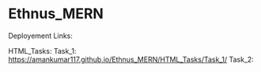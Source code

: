 # Ethnus_MERN

Deployement Links:

HTML_Tasks:
    Task_1: https://amankumar117.github.io/Ethnus_MERN/HTML_Tasks/Task_1/
    Task_2: